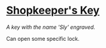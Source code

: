 # [Shopkeeper's Key](https://hollowknight.wiki/w/Shopkeeper%27s_Key)

*A key with the name 'Sly' engraved.*

Can open some specific lock.

